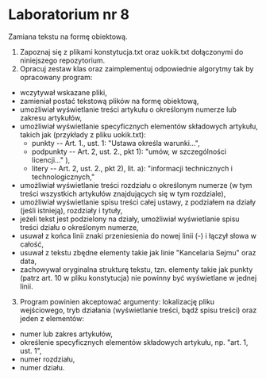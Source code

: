 # Laboratorium nr 8 

Zamiana tekstu na formę obiektową.

1. Zapoznaj się z plikami konstytucja.txt oraz uokik.txt dołączonymi do niniejszego repozytorium.
2. Opracuj zestaw klas oraz zaimplementuj odpowiednie algorytmy tak by opracowany program:
  * wczytywał wskazane pliki,
  * zamieniał postać tekstową plików na formę obiektową,
  * umożliwiał wyświetlanie treści artykułu o określonym numerze lub zakresu artykułów,
  * umożliwiał wyświetlanie specyficznych elementów składowych artykułu, takich jak (przykłady z pliku uokik.txt):
    * punkty -- Art. 1., ust. 1: "Ustawa określa warunki...", 
    * podpunkty -- Art. 2, ust. 2., pkt 1): "umów, w szczególności licencji..." ), 
    * litery -- Art. 2, ust. 2., pkt 2), lit. a): "informacji technicznych i technologicznych,"
  * umożliwiał wyświetlanie treści rozdziału o określonym numerze (w tym treści wszystkich artykułów znajdujących się w
    tym rozdziale),
  * umożliwiał wyświetlanie spisu treści całej ustawy, z podziałem na działy (jeśli istnieją), rozdziały i tytuły,
  * jeżeli tekst jest podzielony na działy, umożliwiał wyświetlanie spisu treści działu o określonym numerze,
  * usuwał z końca linii znaki przeniesienia do nowej linii (-) i łączył słowa w całość,
  * usuwał z tekstu zbędne elementy takie jak linie "Kancelaria Sejmu" oraz data,
  * zachowywał oryginalna strukturę tekstu, tzn. elementy takie jak punkty (patrz art. 10 w pliku konstytucja) 
    nie powinny być wyświetlane w jednej linii.
3. Program powinien akceptować argumenty: lokalizację pliku wejściowego, tryb działania (wyświetlanie treści, bądź spisu treści) 
  oraz jeden z elementów:
  * numer lub zakres artykułów,
  * określenie specyficznych elementów składowych artykułu, np. "art. 1, ust. 1",
  * numer rozdziału,
  * numer działu.
